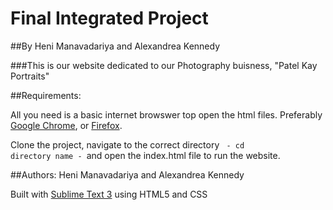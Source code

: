 # Final Integrated Project 

##By Heni Manavadariya and Alexandrea Kennedy

###This is our website dedicated to our Photography buisness, "Patel Kay Portraits"

##Requirements: 

All you need is a basic internet browswer top open the html files. Preferably [Google Chrome](https://www.google.com/chrome/), or [Firefox](https://www.mozilla.org/en-CA/firefox/new/).

Clone the project, navigate to the correct directory <code> - cd directory name - </code>and open the index.html file to run the website. 

##Authors: Heni Manavadariya and Alexandrea Kennedy

Built with [Sublime Text 3](https://www.sublimetext.com/3) using HTML5 and CSS 





